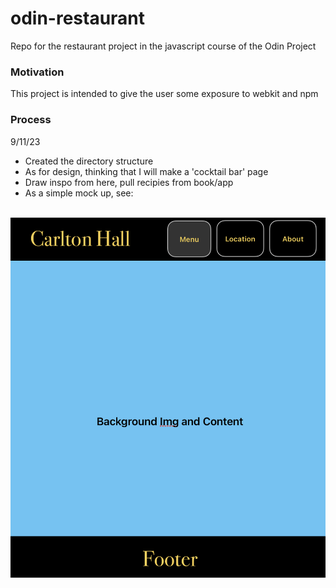 # odin-restaurant
Repo for the restaurant project in the javascript course of the Odin Project

### Motivation
This project is intended to give the user some exposure to webkit and npm 

### Process

9/11/23
- Created the directory structure 
- As for design, thinking that I will make a 'cocktail bar' page
- Draw inspo from here, pull recipies from book/app
- As a simple mock up, see:  
<br>
    <img src="_supporting_docs/Screenshot 2023-09-18 at 8.06.46 PM.png">